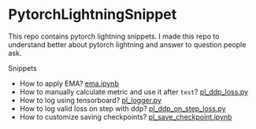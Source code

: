 # PytorchLightningSnippet

This repo contains pytorch lightning snippets. I made this repo to understand better about pytorch lightning and answer to question people ask.

Snippets

- How to apply EMA? [ema.ipynb](ema.ipynb)
- How to manually calculate metric and use it after `test`? [pl_ddp_loss.py](pl_ddp_loss.py)
- How to log using tensorboard? [pl_logger.py](pl_logger.py)
- How to log valid loss on step with ddp? [pl_ddp_on_step_loss.py](pl_ddp_on_step_loss.py)
- How to customize saving checkpoints? [pl_save_checkpoint.ipynb](pl_save_checkpoint.ipynb)
